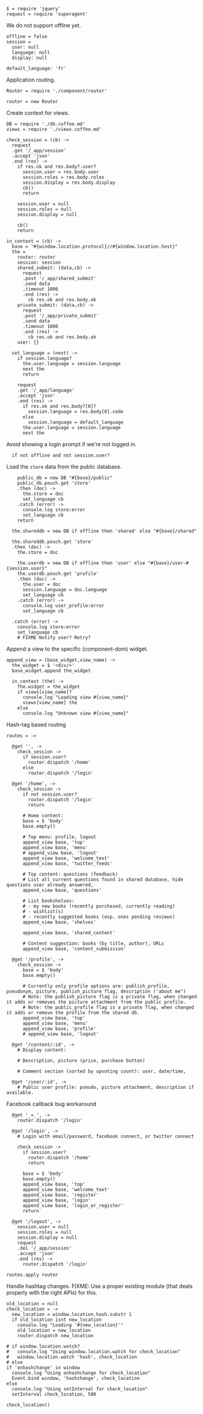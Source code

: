    $ = require 'jquery'
    request = require 'superagent'

We do not support offline yet.

    offline = false
    session =
      user: null
      language: null
      display: null

    default_language: 'fr'

Application routing.

    Router = require './component/router'

    router = new Router

Create context for views.

    DB = require './db.coffee.md'
    views = require './views.coffee.md'

    check_session = (cb) ->
      request
      .get '/_app/session'
      .accept 'json'
      .end (res) ->
        if res.ok and res.body?.user?
          session.user = res.body.user
          session.roles = res.body.roles
          session.display = res.body.display
          cb()
          return

        session.user = null
        session.roles = null
        session.display = null

        cb()
        return

    in_context = (cb) ->
      base = "#{window.location.protocol}//#{window.location.host}"
      the =
        router: router
        session: session
        shared_submit: (data,cb) ->
          request
          .post '/_app/shared_submit'
          .send data
          .timeout 1000
          .end (res) ->
            cb res.ok and res.body.ok
        private_submit: (data,cb) ->
          request
          .post '/_app/private_submit'
          .send data
          .timeout 1000
          .end (res) ->
            cb res.ok and res.body.ok
        user: {}

      set_language = (next) ->
        if session.language?
          the.user.language = session.language
          next the
          return

        request
        .get '/_app/language'
        .accept 'json'
        .end (res) ->
          if res.ok and res.body?[0]?
            session.language = res.body[0].code
          else
            session.language = default_language
          the.user.language = session.language
          next the

Avoid showing a login prompt if we're not logged in.

      if not offline and not session.user?

Load the `store` data from the public database.

        public_db = new DB "#{base}/public"
        public_db.pouch.get 'store'
        .then (doc) ->
          the.store = doc
          set_language cb
        .catch (error) ->
          console.log store:error
          set_language cb
        return

      the.shareddb = new DB if offline then 'shared' else "#{base}/shared"

      the.shareddb.pouch.get 'store'
      .then (doc) ->
        the.store = doc

        the.userdb = new DB if offline then 'user' else "#{base}/user-#{session.user}"
        the.userdb.pouch.get 'profile'
        .then (doc) ->
          the.user = doc
          session.language = doc.language
          set_language cb
        .catch (error) ->
          console.log user_profile:error
          set_language cb

      .catch (error) ->
        console.log store:error
        set_language cb
        # FIXME Notify user? Retry?

Append a view to the specific (component-dom) widget.

    append_view = (base_widget,view_name) ->
      the_widget = $ '<div/>'
      base_widget.append the_widget

      in_context (the) ->
        the.widget = the_widget
        if views[view_name]?
          console.log "Loading view #{view_name}"
          views[view_name] the
        else
          console.log "Unknown view #{view_name}"

Hash-tag based routing

    routes = ->

      @get '', ->
        check_session ->
          if session.user?
            router.dispatch '/home'
          else
            router.dispatch '/login'

      @get '/home', ->
        check_session ->
          if not session.user?
            router.dispatch '/login'
            return

          # Home content:
          base = $ 'body'
          base.empty()

          # Top menu: profile, logout
          append_view base, 'top'
          append_view base, 'menu'
          # append_view base, 'logout'
          append_view base, 'welcome_text'
          append_view base, 'twitter_feeds'

          # Top content: questions (feedback)
          # List all current questions found in shared database, hide questions user already answered,
          append_view base, 'questions'

          # List bookshelves:
          # - my new books (recently purchased, currently reading)
          # - wishlist(s)
          # - recently suggested books (esp. ones pending reviews)
          append_view base, 'shelves'

          append_view base, 'shared_content'

          # Content suggestion: books (by title, author), URLs
          append_view base, 'content_submission'

      @get '/profile', ->
        check_session ->
          base = $ 'body'
          base.empty()

          # Currently only profile options are: publish_profile, pseudonym, picture, publish_picture flag, description ('about me")
          # Note: the publish_picture flag is a private flag, when changed it adds or removes the picture attachment from the public profile.
          # Note: the public_profile flag is a private flag, when changed it adds or remove the profile from the shared db.
          append_view base, 'top'
          append_view base, 'menu'
          append_view base, 'profile'
          # append_view base, 'logout'

      @get '/content/:id', ->
        # Display content:

        # Description, picture (price, purchase button)

        # Comment section (sorted by upvoting count): user, date/time,

      @get '/user/:id', ->
        # Public user profile: pseudo, picture attachment, description if available.

Facebook callback bug workaround

      @get '_=_', ->
        router.dispatch '/login'

      @get '/login', ->
        # Login with email/password, facebook connect, or twitter connect

        check_session ->
          if session.user?
            router.dispatch '/home'
            return

          base = $ 'body'
          base.empty()
          append_view base, 'top'
          append_view base, 'welcome_text'
          append_view base, 'register'
          append_view base, 'login'
          append_view base, 'login_or_register'
          return

      @get '/logout', ->
        session.user = null
        session.roles = null
        session.display = null
        request
        .del '/_app/session'
        .accept 'json'
        .end (res) ->
          router.dispatch '/login'

    routes.apply router

Handle hashtag changes.
FIXME: Use a proper existing module (that deals properly with the right APIs) for this.

    old_location = null
    check_location = ->
      new_location = window.location.hash.substr 1
      if old_location isnt new_location
        console.log "Loading '#{new_location}'"
        old_location = new_location
        router.dispatch new_location

    # if window.location.watch?
    #   console.log "Using window.location.watch for check_location"
    #   window.location.watch 'hash', check_location
    # else
    if 'onhashchange' in window
      console.log "Using onhashchange for check_location"
      Event.bind window, 'hashchange', check_location
    else
      console.log "Using setInterval for check_location"
      setInterval check_location, 500

    check_location()
